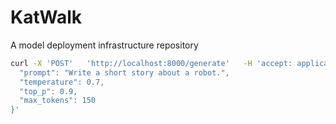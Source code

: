 # KatWalk
A model deployment infrastructure repository

```bash
curl -X 'POST'   'http://localhost:8000/generate'   -H 'accept: application/json'   -H 'Content-Type: application/json'   -d '{
  "prompt": "Write a short story about a robot.",
  "temperature": 0.7,
  "top_p": 0.9,
  "max_tokens": 150
}'
```

